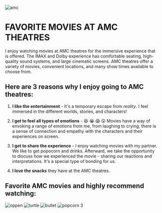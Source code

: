 
![amc](https://github.com/ttngna/Favorite/assets/142946998/ec87c0e6-c113-4fcd-b1c4-55650aa09e90)

# FAVORITE MOVIES AT AMC THEATRES



I enjoy watching movies at AMC theatres for the immersive experience that is offered. The IMAX and Dolby experience has comfortable seating, high-quality sound systems, and large cinematic screens. AMC theatres offer a variety of movies, convenient locations, and many show times available to choose from. 

## Here are 3 reasons why I enjoy going to AMC theatres:



1. **I like the entertainment** - It's a temporary escape from *reality*. I feel immersed in the different worlds, stories, and characters!
   
2. **I get to feel all types of emotions** - 😆 😭 😱 😲  Movies have a way of envoking a range of emotions from me, from laughing to crying, there is a sense of connection and empathy with the characters and their experiences on screen.
   
3. **I get to share the experience** - I enjoy watching movies with my partner. We like to get popocorn and drinks. Afterward, we take the opportunity to discuss how we experienced the movie - sharing our reactions and interpretations. It's a special type of bonding for us.
   
4. **I love the snacks** they have at the AMC theatres.

## Favorite AMC movies and highly recommend watching: 


![oppen](https://github.com/ttngna/Favorite/assets/142946998/759a676c-9950-411d-a8c2-b5bc3099709a)
![turtle](https://github.com/ttngna/Favorite/assets/142946998/e8ed41ab-a49b-44a4-809b-131e2a8d7902)
![bullet](https://github.com/ttngna/Favorite/assets/142946998/9b87d4a4-3e10-4e8b-aff2-fed4a2a2b6fd)
![popcorn 3](https://github.com/ttngna/Favorite/assets/143032378/6129c5bb-1042-4ddc-ba02-e94fbcc030fb)

